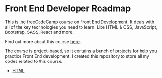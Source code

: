 # Front End Developer Roadmap
This is the freeCodeCamp course on Front End Development. It deals with all of the key technologies you need to learn. Like HTML & CSS, JavaScript, Bootstrap, SASS, React and more.

Find out more about this course [here][mooc_material].

The course is project-based, so it contains a bunch of projects for help you practice Front End development.
I created this repository to store all my codes related to this course.

- [HTML][course_1]

[mooc_material]: https://www.youtube.com/watch?v=9He4UBLyk8Y&list=PLWKjhJtqVAbmMuZ3saqRIBimAKIMYkt0E

[course_1]: https://github.com/Ange-TOSSOU/Front_End_Developer_Learning_Path_freeCodeCamp/tree/main/html

